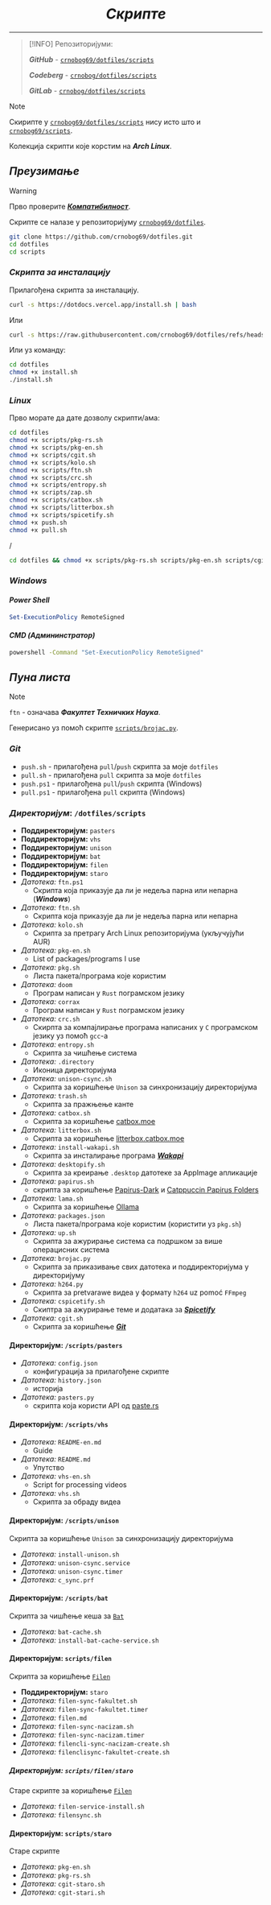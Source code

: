 <div align="center">

# *Скрипте*

</div>

---

> [!INFO]
> Репозиторијуми:
>
> **_GitHub_** - [`crnobog69/dotfiles/scripts`](https://github.com/crnobog69/dotfiles/tree/main/scripts)
>
> **_Codeberg_** - [`crnobog/dotfiles/scripts`](https://codeberg.org/crnobog/dotfiles/tree/main/scripts)
>
> **_GitLab_** - [`crnobog/dotfiles/scripts`](https://gitlab.com/crnobog/dotfiles/tree/main/scripts)

> [!NOTE]
> Скирипте у [`crnobog69/dotfiles/scripts`](https://github.com/crnobog69/dotfiles/tree/main/scripts) нису исто што и [`crnobog69/scripts`](https://github.com/crnobog69/scripts).

Колекција скрипти које корстим на **_Arch Linux_**.

## _Преузимање_

> [!WARNING]
> Прво проверите [**_Компатибилност_**](#компатибилност).

Скрипте се налазе у репозиторијуму [`crnobog69/dotfiles`](https://github.com/crnobog69/dotfiles/tree/main/scripts).

```bash
git clone https://github.com/crnobog69/dotfiles.git
cd dotfiles
cd scripts
```

### *Скрипта за инсталацију*

Прилагођена скрипта за инсталацију.

```bash
curl -s https://dotdocs.vercel.app/install.sh | bash
```

Или

```bash
curl -s https://raw.githubusercontent.com/crnobog69/dotfiles/refs/heads/main/install.sh | bash
```

Или уз команду:

```bash
cd dotfiles
chmod +x install.sh
./install.sh
```

### _Linux_

Прво морате да дате дозволу скрипти/ама:

```bash
cd dotfiles
chmod +x scripts/pkg-rs.sh
chmod +x scripts/pkg-en.sh
chmod +x scripts/cgit.sh
chmod +x scripts/kolo.sh
chmod +x scripts/ftn.sh
chmod +x scripts/crc.sh
chmod +x scripts/entropy.sh
chmod +x scripts/zap.sh
chmod +x scripts/catbox.sh
chmod +x scripts/litterbox.sh
chmod +x scripts/spicetify.sh
chmod +x push.sh
chmod +x pull.sh
```

/

```bash
cd dotfiles && chmod +x scripts/pkg-rs.sh scripts/pkg-en.sh scripts/cgit.sh scripts/kolo.sh scripts/ftn.sh scripts/crc.sh scripts/entropy.sh scripts/zap.sh push.sh pull.sh

```

### _Windows_

#### _Power Shell_

```powershell
Set-ExecutionPolicy RemoteSigned
```

#### _CMD (Админинстратор)_

```cmd
powershell -Command "Set-ExecutionPolicy RemoteSigned"
```

## _Пуна листа_

> [!NOTE]  
> `ftn` - означава **_Факултет Техничких Наука_**.

Генерисано уз помоћ скрипте [`scripts/brojac.py`](https://github.com/crnobog69/dotfiles/blob/main/scripts/brojac.py).

### _Git_

- `push.sh` - прилагођена `pull`/`push` скрипта за моје `dotfiles`
- `pull.sh` - прилагођена `pull` скрипта за моје `dotfiles`
- `push.ps1` - прилагођена `pull`/`push` скрипта (Windows)
- `pull.ps1` - прилагођена `pull` скрипта (Windows)

### *Директоријум*: `/dotfiles/scripts` 

- **Поддиректоријум:** `pasters`
- **Поддиректоријум:** `vhs`
- **Поддиректоријум:** `unison`
- **Поддиректоријум:** `bat`
- **Поддиректоријум:** `filen`
- **Поддиректоријум:** `staro`
- _Датотека:_ `ftn.ps1`
  - Скрипта која приказује да ли је недеља парна или непарна (**_Windows_**)
- _Датотека:_ `ftn.sh`
  - Скрипта која приказује да ли је недеља парна или непарна
- _Датотека:_ `kolo.sh`
  - Скрипта за претрагу Arch Linux репозиторијума (укључујући AUR)
- _Датотека:_ `pkg-en.sh`
  - List of packages/programs I use
- _Датотека:_ `pkg.sh`
  - Листа пакета/програма које користим
- _Датотека:_ `doom`
  - Програм написан у `Rust` пограмском језику
- _Датотека:_ `corrax`
  - Програм написан у `Rust` пограмском језику
- _Датотека:_ `crc.sh`
  - Скирпта за компајлирање програма написаних у `C` програмском језику уз помоћ `gcc`-а
- _Датотека:_ `entropy.sh`
  - Скрипта за чишћење система
- _Датотека:_ `.directory`
  - Иконица директоријума
- _Датотека:_ `unison-csync.sh`
  - Скрипта за коришћење `Unison` за синхронизацију директоријума
- _Датотека:_ `trash.sh`
  - Скрипта за пражњење канте
- _Датотека:_ `catbox.sh`
  - Скрипта за коришћење [catbox.moe](https://catbox.moe/)
- _Датотека:_ `litterbox.sh`
  - Скрипта за коришћење [litterbox.catbox.moe](https://litterbox.catbox.moe/)
- _Датотека:_ `install-wakapi.sh`
  - Скрипта за инсталирање програма [**_Wakapi_**](https://github.com/muety/wakapi)
- _Датотека:_ `desktopify.sh`
  - Скрипта за креирање `.desktop` датотеке за AppImage апликације
- _Датотека:_ `papirus.sh`
  - скрипта за коришћење [Papirus-Dark](https://github.com/PapirusDevelopmentTeam/papirus-icon-theme) и [Catppuccin Papirus Folders](https://github.com/catppuccin/papirus-folders)
- _Датотека:_ `lama.sh`
  - Скрипта за коришћење [Ollama](https://github.com/ollama/ollama)
- _Датотека:_ `packages.json`
  - Листа пакета/програма које користим (користити уз `pkg.sh`)
- _Датотека:_ `up.sh`
  - Скрипта за ажурирање система са подршком за више операцисних система
- _Датотека:_ `brojac.py`
  - Скрипта за приказивање свих датотека и поддиректоријума у директоријуму
- _Датотека:_ `h264.py`
  - Скрипта за pretvarawe видеа у формату `h264` uz pomoć `FFmpeg`
- _Датотека:_ `cspicetify.sh`
  - Скиптра за ажурирање теме и додатака за [**_Spicetify_**](https://github.com/spicetify/cli)
- _Датотека:_ `cgit.sh`
  - Скрипта за коришћење [**_Git_**](https://git-scm.com/)

#### Директоријум: `/scripts/pasters`

- _Датотека:_ `config.json`
  - конфигурација за прилагођене скрипте
- _Датотека:_ `history.json`
  - историја
- _Датотека:_ `pasters.py`
  - скрипта која користи API од [paste.rs](https://paste.rs/)

#### Директоријум: `/scripts/vhs`

- _Датотека:_ `README-en.md`
  - Guide
- _Датотека:_ `README.md`
  - Упутство
- _Датотека:_ `vhs-en.sh`
  - Script for processing videos
- _Датотека:_ `vhs.sh`
  - Скрипта за обраду видеа

#### Директоријум: `/scripts/unison`

Скрипта за коришћење `Unison` за синхронизацију директоријума

- _Датотека:_ `install-unison.sh`
- _Датотека:_ `unison-csync.service`
- _Датотека:_ `unison-csync.timer`
- _Датотека:_ `c_sync.prf`

#### Директоријум: `/scripts/bat`

Скрипта за чишћење кеша за [`Bat`](https://github.com/sharkdp/bat)

- _Датотека:_ `bat-cache.sh`
- _Датотека:_ `install-bat-cache-service.sh`

#### Директоријум: `scripts/filen`

Скрипта за коришћење [`Filen`](https://filen.io/)

- **Поддиректоријум:** `staro`
- _Датотека:_ `filen-sync-fakultet.sh`
- _Датотека:_ `filen-sync-fakultet.timer`
- _Датотека:_ `filen.md`
- _Датотека:_ `filen-sync-nacizam.sh`
- _Датотека:_ `filen-sync-nacizam.timer`
- _Датотека:_ `filencli-sync-nacizam-create.sh`
- _Датотека:_ `filenclisync-fakultet-create.sh`

##### Директоријум: `scripts/filen/staro`

Старе скрипте за коришћење [`Filen`](https://filen.io/)

- _Датотека:_ `filen-service-install.sh`
- _Датотека:_ `filensync.sh`

#### Директоријум: `scripts/staro`

Старе скрипте

- _Датотека:_ `pkg-en.sh`
- _Датотека:_ `pkg-rs.sh`
- _Датотека:_ `cgit-staro.sh`
- _Датотека:_ `cgit-stari.sh`
